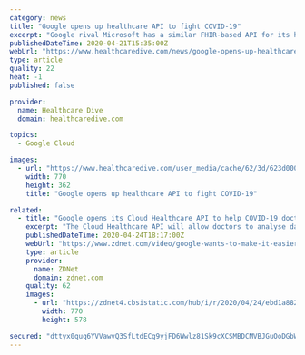 ```yaml
---
category: news
title: "Google opens up healthcare API to fight COVID-19"
excerpt: "Google rival Microsoft has a similar FHIR-based API for its healthcare clients. Google is the third-largest cloud provider, after Amazon Web Services and Microsoft Azure. Google, for its part, is facing the HHS OCR investigation after a whistleblower released information that the company was using the personal data of millions of ..."
publishedDateTime: 2020-04-21T15:35:00Z
webUrl: "https://www.healthcaredive.com/news/google-opens-up-healthcare-api-to-fight-covid-19/576382/"
type: article
quality: 22
heat: -1
published: false

provider:
  name: Healthcare Dive
  domain: healthcaredive.com

topics:
  - Google Cloud

images:
  - url: "https://www.healthcaredive.com/user_media/cache/62/3d/623d00073afa24c8126504008280c438.jpg"
    width: 770
    height: 362
    title: "Google opens up healthcare API to fight COVID-19"

related:
  - title: "Google opens its Cloud Healthcare API to help COVID-19 doctors"
    excerpt: "The Cloud Healthcare API will allow doctors to analyse data using cloud-computing technologies."
    publishedDateTime: 2020-04-24T18:17:00Z
    webUrl: "https://www.zdnet.com/video/google-wants-to-make-it-easier-to-analyse-health-data-in-the-cloud/"
    type: article
    provider:
      name: ZDNet
      domain: zdnet.com
    quality: 62
    images:
      - url: "https://zdnet4.cbsistatic.com/hub/i/r/2020/04/24/ebd1a882-f291-4e47-a522-90448bad9c3b/thumbnail/770x578/3d9ef60d318581abeab767fec7adce7d/google-wants-to-make-it-easier-to-analys-5ea1d8c41c719e452658f1bd-1-apr-24-2020-17-50-50-poster.jpg"
        width: 770
        height: 578

secured: "dttyx0quq6YVVawvQ3SfLtdECg9yjFD6Wwlz81Sk9cXCSMBDCMVBJGuOoDGbW+5H6F5b5DTq351OLsOLIscvq7JO8mk6SkN5n9/0icGRIFXdcM97jXwEmpRxjL/2AhXDAAq6jzw9coqIOI1qwMdEAdGYDjZs85j1YNO4mDT8zCE0GeWNhsMbJty9eNUvddO6LFoNY21XTBgRuurnIEeuCcw3EWFUm1p8OapsYpRvDVoCixvBnqRDUza4uG4vwHTUhEf/5gDb2NMaXwajI8OHMqzw4U2aYswFhzCFqqrS9+XjSEgwJIR3L8kIoaRLRnkg;ZsC3e7x3hRnrZgUjDtKivw=="
---
```


